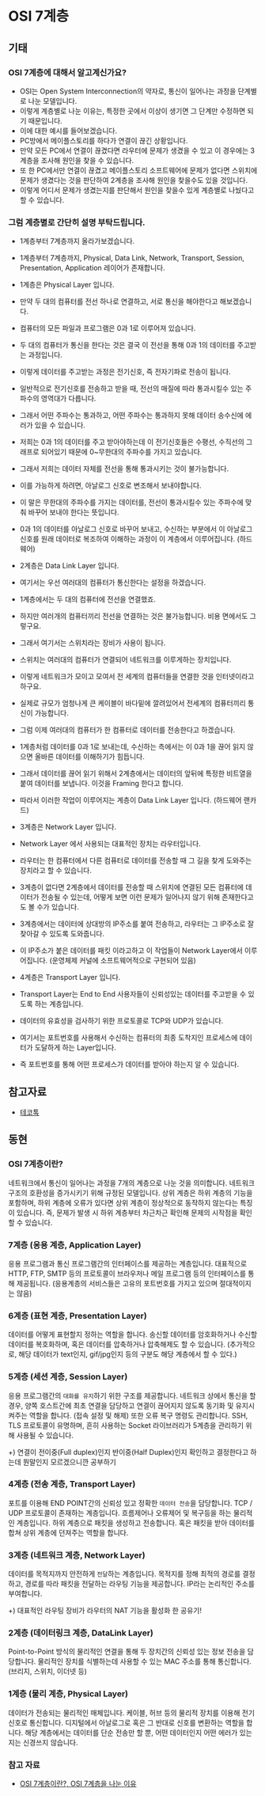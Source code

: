 # OSI 7계층

## 기태

### OSI 7계층에 대해서 알고계신가요?
- OSI는 Open System Interconnection의 약자로, 통신이 일어나는 과정을 단계별로 나눈 모델입니다.
- 이렇게 계층별로 나눈 이유는, 특정한 곳에서 이상이 생기면 그 단계만 수정하면 되기 때문입니다.
- 이에 대한 예시를 들어보겠습니다.
- PC방에서 메이플스토리를 하다가 연결이 끊긴 상황입니다.
- 만약 모든 PC에서 연결이 끊겼다면 라우터에 문제가 생겼을 수 있고 이 경우에는 3계층을 조사해 원인을 찾을 수 있습니다.
- 또 한 PC에서만 연결이 끊겼고 메이플스토리 소프트웨어에 문제가 없다면 스위치에 문제가 생겼다는 것을 판단하여 2계층을 조사해 원인을 찾을수도 있을 것입니다.
- 이렇게 어디서 문제가 생겼는지를 판단해서 원인을 찾을수 있게 계층별로 나눴다고 할 수 있습니다.

### 그럼 계층별로 간단히 설명 부탁드립니다.
- 1계층부터 7계층까지 올라가보겠습니다.
- 1계층부터 7계층까지, Physical, Data Link, Network, Transport, Session, Presentation, Application 레이어가 존재합니다.
- 1계층은 Physical Layer 입니다.
- 만약 두 대의 컴퓨터를 전선 하나로 연결하고, 서로 통신을 해야한다고 해보겠습니다.
- 컴퓨터의 모든 파일과 프로그램은 0과 1로 이루어져 있습니다.
- 두 대의 컴퓨터가 통신을 한다는 것은 결국 이 전선을 통해 0과 1의 데이터를 주고받는 과정입니다.
- 이렇게 데이터를 주고받는 과정은 전기신호, 즉 전자기파로 전송이 됩니다.
- 일반적으로 전기신호를 전송하고 받을 때, 전선의 매질에 따라 통과시킬수 있는 주파수의 영역대가 다릅니다.
- 그래서 어떤 주파수는 통과하고, 어떤 주파수는 통과하지 못해 데이터 송수신에 에러가 있을 수 있습니다.
- 저희는 0과 1의 데이터를 주고 받아야하는데 이 전기신호들은 수평선, 수직선의 그래프로 되어있기 때문에 0~무한대의 주파수를 가지고 있습니다.
- 그래서 저희는 데이터 자체를 전선을 통해 통과시키는 것이 불가능합니다.
- 이를 가능하게 하려면, 아날로그 신호로 변조해서 보내야합니다.
- 이 말은 무한대의 주파수를 가지는 데이터를, 전선이 통과시킬수 있는 주파수에 맞춰 바꾸어 보내야 한다는 뜻입니다.
- 0과 1의 데이터를 아날로그 신호로 바꾸어 보내고, 수신하는 부분에서 이 아날로그 신호를 원래 데이터로 복조하여 이해하는 과정이 이 계층에서 이루어집니다. (하드웨어)

- 2계층은 Data Link Layer 입니다.
- 여기서는 우선 여러대의 컴퓨터가 통신한다는 설정을 하겠습니다.
- 1계층에서는 두 대의 컴퓨터에 전선을 연결했죠.
- 하지만 여러개의 컴퓨터끼리 전선을 연결하는 것은 불가능합니다. 비용 면에서도 그렇구요.
- 그래서 여기서는 스위치라는 장비가 사용이 됩니다.
- 스위치는 여러대의 컴퓨터가 연결되어 네트워크를 이루게하는 장치입니다.
- 이렇게 네트워크가 모이고 모여서 전 세계의 컴퓨터들을 연결한 것을 인터넷이라고 하구요.
- 실제로 규모가 엄청나게 큰 케이블이 바다밑에 깔려있어서 전세계의 컴퓨터끼리 통신이 가능합니다.
- 그럼 이제 여러대의 컴퓨터가 한 컴퓨터로 데이터를 전송한다고 하겠습니다.
- 1계층처럼 데이터를 0과 1로 보내는데, 수신하는 측에서는 이 0과 1을 끊어 읽지 않으면 올바른 데이터를 이해하기가 힘듭니다.
- 그래서 데이터를 끊어 읽기 위해서 2계층에서는 데이터의 앞뒤에 특정한 비트열을 붙여 데이터를 보냅니다. 이것을 Framing 한다고 합니다.
- 따라서 이러한 작업이 이루어지는 계층이 Data Link Layer 입니다. (하드웨어 랜카드)

- 3계층은 Network Layer 입니다.
- Network Layer 에서 사용되는 대표적인 장치는 라우터입니다.
- 라우터는 한 컴퓨터에서 다른 컴퓨터로 데이터를 전송할 때 그 길을 찾게 도와주는 장치라고 할 수 있습니다.
- 3계층이 없다면 2계층에서 데이터를 전송할 때 스위치에 연결된 모든 컴퓨터에 데이터가 전송될 수 있는데, 어떻게 보면 이런 문제가 일어나지 않기 위해 존재한다고도 볼 수가 있습니다.
- 3계층에서는 데이터에 상대방의 IP주소를 붙여 전송하고, 라우터는 그 IP주소로 잘 찾아갈 수 있도록 도와줍니다.
- 이 IP주소가 붙은 데이터를 패킷 이라고하고 이 작업들이 Network Layer에서 이루어집니다. (운영체제 커널에 소프트웨어적으로 구현되어 있음)

- 4계층은 Transport Layer 입니다.
- Transport Layer는 End to End 사용자들이 신뢰성있는 데이터를 주고받을 수 있도록 하는 계층입니다.
- 데이터의 유효성을 검사하기 위한 프로토콜로 TCP와 UDP가 있습니다.
- 여기서는 포트번호를 사용해서 수신하는 컴퓨터의 최종 도착지인 프로세스에 데이터가 도달하게 하는 Layer입니다.
- 즉 포트번호를 통해 어떤 프로세스가 데이터를 받아야 하는지 알 수 있습니다.


## 참고자료
- [테코톡](https://www.youtube.com/watch?v=1pfTxp25MA8&t=1192s)


## 동현

### OSI 7계층이란?

네트워크에서 통신이 일어나는 과정을 7개의 계층으로 나눈 것을 의미합니다. 네트워크 구조의 호환성을 증가시키기 위해 규정된 모델입니다. 상위 계층은 하위 계층의 기능을 포함하며, 하위 계층에 오류가 있다면 상위 계층이 정상적으로 동작하지 않는다는 특징이 있습니다. 즉, 문제가 발생 시 하위 계층부터 차근차근 확인해 문제의 시작점을 확인할 수 있습니다.

### 7계층 (응용 계층, Application Layer)

응용 프로그램과 통신 프로그램간의 인터페이스를 제공하는 계층입니다. 대표적으로 HTTP, FTP, SMTP 등의 프로토콜이 브라우저나 메일 프로그램 등의 인터페이스를 통해 제공됩니다. (응용계층의 서비스들은 고유의 포트번호를 가지고 있으며 절대적이지는 않음)

### 6계층 (표현 계층, Presentation Layer)

데이터를 어떻게 표현할지 정하는 역할을 합니다. 송신할 데이터를 암호화하거나 수신할 데이터를 복호화하며, 혹은 데이터를 압축하거나 압축해제도 할 수 있습니다. (추가적으로, 해당 데이터가 text인지, gif/jpg인지 등의 구분도 해당 계층에서 할 수 있다.)

### 5계층 (세션 계층, Session Layer)

응용 프로그램간의 `대화를 유지`하기 위한 구조를 제공합니다. 네트워크 상에서 통신을 할 경우, 양쪽 호스트간에 최초 연결을 담당하고 연결이 끊어지지 않도록 동기화 및 유지시켜주는 역할을 합니다. (접속 설정 및 해제) 또한 오류 복구 명령도 관리합니다. SSH, TLS 프로토콜이 유명하며, 흔히 사용하는 Socket 라이브러리가 5계층을 관리하기 위해 사용될 수 있습니다.  

+) 연결이 전이중(Full duplex)인지 반이중(Half Duplex)인지 확인하고 결정한다고 하는데 뭔말인지 모르겠으니깐 공부하기

### 4계층 (전송 계층, Transport Layer)

포트를 이용해 END POINT간의 신뢰성 있고 정확한 `데이터 전송`을 담당합니다. TCP / UDP 프로토콜이 존재하는 계층입니다. 흐름제어나 오류제어 및 복구등을 하는 물리적인 계층입니다. 하위 계층으로 패킷을 생성하고 전송합니다. 혹은 패킷을 받아 데이터를 합쳐 상위 계층에 던져주는 역할을 합니다.

### 3계층 (네트워크 계층, Network Layer)

데이터를 목적지까지 안전하게 `전달`하는 계층입니다. 목적지를 정해 최적의 경로를 결정하고, 경로를 따라 패킷을 전달하는 라우팅 기능을 제공합니다. IP라는 논리적인 주소를 부여합니다.

+) 대표적인 라우팅 장비가 라우터의 NAT 기능을 활성화 한 공유기!

### 2계층 (데이터링크 계층, DataLink Layer)

Point-to-Point 방식의 물리적인 연결을 통해 두 장치간의 신뢰성 있는 정보 전송을 담당합니다. 물리적인 장치를 식별하는데 사용할 수 있는 MAC 주소를 통해 통신합니다. (브리지, 스위치, 이더넷 등)

### 1계층 (물리 계층, Physical Layer)

데이터가 전송되는 물리적인 매체입니다. 케이블, 허브 등의 물리적 장치를 이용해 전기신호로 통신합니다. 디지털에서 아날로그로 혹은 그 반대로 신호를 변환하는 역할을 합니다. 해당 계층에서는 데이터를 단순 전송만 할 뿐, 어떤 데이터인지 어떤 에러가 있는지는 신경쓰지 않습니다.


### 참고 자료

- [OSI 7계층이란?, OSI 7계층을 나눈 이유](https://shlee0882.tistory.com/110)